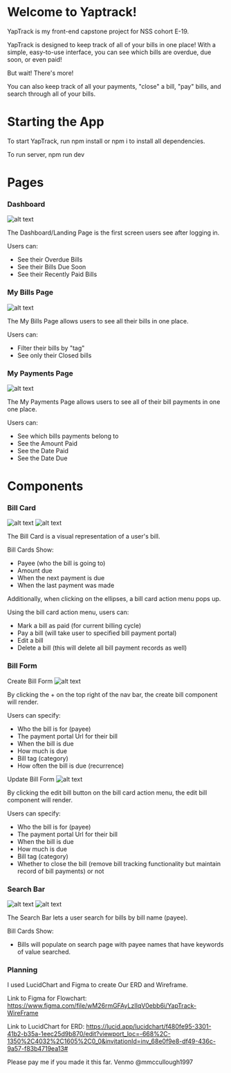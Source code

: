 # Welcome to Yaptrack!

YapTrack is my front-end capstone project for NSS cohort E-19. 

YapTrack is designed to keep track of all of your bills in one place! With a simple, easy-to-use interface, you can see which bills are overdue, due soon, or even paid! 

But wait! There's more! 

You can also keep track of all your payments, "close" a bill, "pay" bills, and search through all of your bills.

# Starting the App

To start YapTrack, run npm install or npm i to install all dependencies.

To run server, npm run dev

# Pages


### Dashboard

![alt text](/public/dashboard.png)

The Dashboard/Landing Page is the first screen users see after logging in.

Users can:
  - See their Overdue Bills
  - See their Bills Due Soon
  - See their Recently Paid Bills


### My Bills Page

![alt text](/public/myBillsPage.png)

The My Bills Page allows users to see all their bills in one place.

Users can:
  - Filter their bills by "tag"
  - See only their Closed bills


### My Payments Page

![alt text](/public/myPaymentsPage.png)

The My Payments Page allows users to see all of their bill payments in one one place.

Users can:
  - See which bills payments belong to
  - See the Amount Paid
  - See the Date Paid
  - See the Date Due


# Components


### Bill Card

![alt text](/public/billCard.png)
![alt text](/public/billCardMenu.png)

The Bill Card is a visual representation of a user's bill.

Bill Cards Show:
  - Payee (who the bill is going to)
  - Amount due
  - When the next payment is due
  - When the last payment was made

Additionally, when clicking on the ellipses, a bill card action menu pops up.

Using the bill card action menu, users can:
  - Mark a bill as paid (for current billing cycle)
  - Pay a bill (will take user to specified bill payment portal)
  - Edit a bill
  - Delete a bill (this will delete all bill payment records as well)



### Bill Form

Create Bill Form
![alt text](/public/createBillForm.png)

By clicking the + on the top right of the nav bar, the create bill component will render.

Users can specify:
  - Who the bill is for (payee)
  - The payment portal Url for their bill
  - When the bill is due
  - How much is due
  - Bill tag (category)
  - How often the bill is due (recurrence)

Update Bill Form
![alt text](/public/updateBillForm.png)

By clicking the edit bill button on the bill card action menu, the edit bill component will render.

Users can specify:
  - Who the bill is for (payee)
  - The payment portal Url for their bill
  - When the bill is due
  - How much is due
  - Bill tag (category)
  - Whether to close the bill (remove bill tracking functionality but maintain record of bill payments) or not


### Search Bar

![alt text](/public/searchBar.png)
![alt text](/public/searchBarResults.png)

The Search Bar lets a user search for bills by bill name (payee).

Bill Cards Show:
  - Bills will populate on search page with payee names that have keywords of value searched.

### Planning

I used LucidChart and Figma to create Our ERD and Wireframe. 

Link to Figma for Flowchart:
https://www.figma.com/file/wM26rmGFAyLzIIqV0ebb6i/YapTrack-WireFrame

Link to LucidChart for ERD:
https://lucid.app/lucidchart/f480fe95-3301-41b2-b35a-1eec25d9b870/edit?viewport_loc=-668%2C-1350%2C4032%2C1605%2C0_0&invitationId=inv_68e0f9e8-df49-436c-9a57-f83b4719ea13#

Please pay me if you made it this far. Venmo @mmccullough1997
